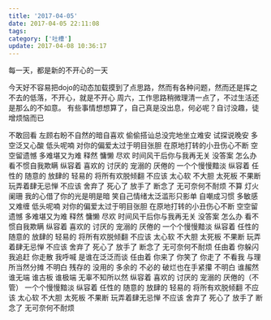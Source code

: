 ```yaml
---
title: '2017-04-05'
date: 2017-04-05 22:11:08
tags:
category: ['吐槽']
update: 2017-04-08 10:36:17
---
```

每一天，都是新的不开心的一天
<!--more-->
今天好不容易把dojo的动态加载摸到了点思路，然而有各种问题，然而还是挥之不去的低落，不开心，就是不开心
周六，工作思路稍微理清一点了，不过生活还是那么的不如意。
有些事情想想算了，自己真是没出息，何必呢？自讨没趣，徒增烦恼而已

不敢回看
左顾右盼不自然的暗自喜欢
偷偷搭讪总没完地坐立难安
试探说晚安 多空泛又心酸
低头呢喃
对你的偏爱太过于明目张胆
在原地打转的小丑伤心不断
空空留遗憾 多难堪又为难
释然 慵懒 尽欢 时间风干后你与我再无关
没答案 怎么办 看不惯自我欺瞒
纵容着 喜欢的 讨厌的 宠溺的 厌倦的
一个个慢慢黯淡
纵容着 任性的 随意的 放肆的 轻易的
将所有欢脱倾翻
不应该 太心软 不大胆 太死板 不果断
玩弄着肆无忌惮
不应该 舍弃了 死心了 放手了 断念了
无可奈何不耐烦
不算
灯火阑珊
我的心借了你的光是明是暗
笑自己情绪太泛滥形只影单
自嘲成习惯 多敏感又难缠
低头呢喃
对你的偏爱太过于明目张胆
在原地打转的小丑伤心不断
空空留遗憾 多难堪又为难
释然 慵懒 尽欢 时间风干后你与我再无关
没答案 怎么办 看不惯自我欺瞒
纵容着 喜欢的 讨厌的 宠溺的 厌倦的
一个个慢慢黯淡
纵容着 任性的 随意的 放肆的 轻易的
将所有欢脱倾翻
不应该 太心软 不大胆 太死板 不果断
玩弄着肆无忌惮
不应该 舍弃了 死心了 放手了 断念了
无可奈何不耐烦
任由着 你躲闪 我追赶 你走散 我呼喊
是谁在泛泛而谈
任由着 你来了 你笑了 你走了 不看我
与理所当然分摊
不明白 残存的 没用的 多余的 不必的
破烂也在手紧攥
不明白 谁赧然 谁无端 谁古板 谁极端
无辜不知所以然
纵容着 喜欢的 讨厌的 宠溺的 厌倦的（不管）
一个个慢慢黯淡
纵容着 任性的 随意的 放肆的 轻易的
将所有欢脱倾翻
不应该 太心软 不大胆 太死板 不果断
玩弄着肆无忌惮
不应该 舍弃了 死心了 放手了 断念了
无可奈何不耐烦